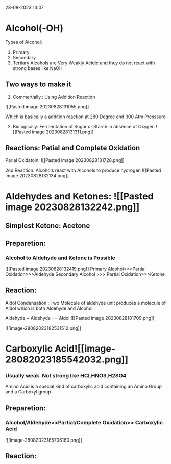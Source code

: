 28-08-2023 13:07

# Alcohol(-OH)
Types of Alcohol:
1. Primary
2. Secondary
3. Tertiary
Alcohols are Very Weakly Acidic and they do not react with strong bases like NaOH

## Two ways to make it


1. Commertially : Using Addition Reaction

![[Pasted image 20230828131055.png]]

Which is basically a addition reaction at 280 Degree and 300 Atm Presssure

2. Biologically: Fermentation of Sugar or Starch in absence of Oxygen
![[Pasted image 20230828131311.png]]

## Reactions: Patial and Complete Oxidation

Parial Oxidatoin: 
![[Pasted image 20230828131728.png]]


2nd Reaction: Alcohols react with Alcohols to produce hydrogen
![[Pasted image 20230828132134.png]]


# Aldehydes and Ketones: ![[Pasted image 20230828132242.png]]

## Simplest Ketone: Acetone
## Preparetion:


### Alcohol to Aldehyde and Ketone is Possible
![[Pasted image 20230828132419.png]]
Primary Alcohol>>>Partial Oxidation>>>Aldehyde
Secondary Alcohol >>> Partial Oxidation>>>Ketone

## Reaction:
Aldol Condensation : Two Molecule of aldehyde unit produces a molecule of Aldol which is both Aldehyde and Alcohol

Aldehyde + Aldehyde == Aldol
![[Pasted image 20230828181709.png]]




![[image-28082023182531512.png]]



# Carboxylic Acid![[image-28082023185542032.png]]
### Usually weak. Not strong like HCl,HNO3,H2SO4


Amino Acid is a special kind of carboxylic acid containing an Amino Group and a Carboxyl group.
## Preparetion:
### Alcohol/Aldehyde>>Partial/Complete Oxidation>> Carboxylic Acid
![[image-28082023185706160.png]]

## Reaction:






